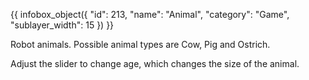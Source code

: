 {{ infobox_object({
	"id": 213,
	"name": "Animal",
	"category": "Game",
	"sublayer_width": 15
}) }}

Robot animals. Possible animal types are Cow, Pig and Ostrich.

Adjust the slider to change age, which changes the size of the animal.